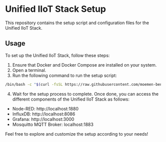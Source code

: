 # Unified IIoT Stack Setup

This repository contains the setup script and configuration files for the Unified IIoT Stack.

## Usage

To set up the Unified IIoT Stack, follow these steps:

1. Ensure that Docker and Docker Compose are installed on your system.
2. Open a terminal.
3. Run the following command to run the setup script:

```bash
/bin/bash -c "$(curl -fsSL https://raw.githubusercontent.com/moemen-benhamad/unified-iiotstack-setup/main/setup.sh)"
```

4. Wait for the setup process to complete. Once done, you can access the different components of the Unified IIoT Stack as follows:
* Node-RED: http://localhost:1880
* InfluxDB: http://localhost:8086
* Grafana: http://localhost:3000
* Mosquitto MQTT Broker: localhost:1883

Feel free to explore and customize the setup according to your needs!
